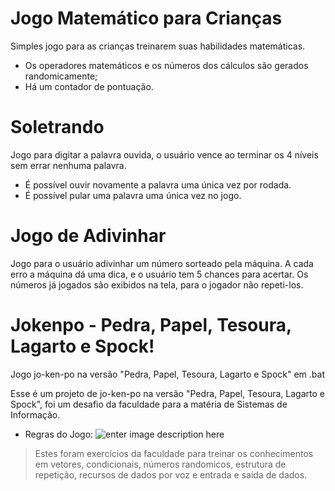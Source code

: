 # Jogo Matemático para Crianças

Simples jogo para as crianças treinarem suas habilidades matemáticas.

 - Os operadores matemáticos e os números dos cálculos são gerados randomicamente;
 - Há um contador de pontuação.
 
 # Soletrando
 Jogo para digitar a palavra ouvida, o usuário vence ao terminar os 4 níveis sem errar nenhuma palavra. 
 
 - É possível ouvir novamente a palavra uma única vez por rodada.  
 - É possível pular uma palavra uma única vez no jogo.
 
 # Jogo de Adivinhar

Jogo para o usuário adivinhar um número sorteado pela máquina. A cada erro a máquina dá uma dica, e o usuário tem 5 chances para acertar. Os números já jogados são exibidos na tela, para o jogador não repeti-los.
 
 # Jokenpo - Pedra, Papel, Tesoura, Lagarto e Spock!

Jogo jo-ken-po na versão "Pedra, Papel, Tesoura, Lagarto e Spock" em .bat

Esse é um projeto de jo-ken-po na versão "Pedra, Papel, Tesoura, Lagarto e Spock", foi um desafio da faculdade para a matéria de Sistemas de Informação.

 - Regras do Jogo:
![enter image description here](https://i.imgur.com/p9MPH.png)

>  Estes foram exercícios da faculdade para treinar os conhecimentos em
> vetores, condicionais, números randomicos, estrutura de repetição, recursos de dados por voz e
> entrada e saída de dados.
